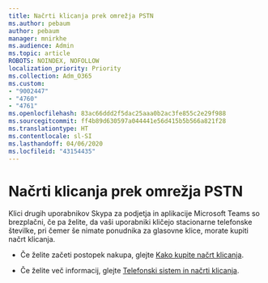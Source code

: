 ```yaml
---
title: Načrti klicanja prek omrežja PSTN
ms.author: pebaum
author: pebaum
manager: mnirkhe
ms.audience: Admin
ms.topic: article
ROBOTS: NOINDEX, NOFOLLOW
localization_priority: Priority
ms.collection: Adm_O365
ms.custom:
- "9002447"
- "4760"
- "4761"
ms.openlocfilehash: 83ac66ddd2f5dac25aaa0b2ac3fe855c2e29f988
ms.sourcegitcommit: ff4b89d630597a044441e56d415b5b566a821f28
ms.translationtype: HT
ms.contentlocale: sl-SI
ms.lasthandoff: 04/06/2020
ms.locfileid: "43154435"
---
```

# <a name="pstn-calling-plans"></a>Načrti klicanja prek omrežja PSTN

Klici drugih uporabnikov Skypa za podjetja in aplikacije Microsoft Teams so brezplačni, če pa želite, da vaši uporabniki kličejo stacionarne telefonske številke, pri čemer še nimate ponudnika za glasovne klice, morate kupiti načrt klicanja. 

- Če želite začeti postopek nakupa, glejte [Kako kupite načrt klicanja](https://docs.microsoft.com/MicrosoftTeams/calling-plans-for-office-365). 

- Če želite več informacij, glejte [Telefonski sistem in načrti klicanja](https://docs.microsoft.com/MicrosoftTeams/calling-plan-landing-page). 
